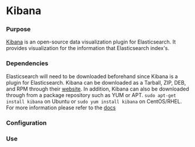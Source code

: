 # Kibana

### Purpose
[Kibana](https://www.elastic.co/products/kibana) is an open-source data visualization plugin for Elasticsearch. It provides visualization for the information that Elasticsearch index's. 

### Dependencies
Elasticsearch will need to be downloaded beforehand since Kibana is a plugin for Elasticsearch. Kibana can be downloaded as a Tarball, ZIP, DEB, and RPM through their [website](https://www.elastic.co/downloads/kibana). In addition, Kibana can also be downloaded through from a package repository such as YUM or APT. `sudo apt-get install kibana` on Ubuntu or `sudo yum install kibana` on CentOS/RHEL. For more information please refer to the [docs](https://www.elastic.co/guide/en/kibana/current/index.html)
### Configuration

### Use
